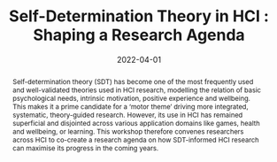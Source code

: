 ---
title: "Self-Determination Theory in HCI : Shaping a Research Agenda"
date: 2022-04-01
publishDate: 2022-04-30
authors: ["Nick Ballou", "Sebastian Deterding", "April Tyack", "Elisa Mekler", "Rafael A Calvo", "Dorian Peters", "Gabriela Villalobos Zúñiga", "Selen Türkay"]
publication_types: ["1"]
author_notes:
- "That's me!"
abstract: "Self-determination theory (SDT) has become one of the most frequently used and well-validated theories used in HCI research, modelling the relation of basic psychological needs, intrinsic motivation, positive experience and wellbeing. This makes it a prime candidate for a ‘motor theme’ driving more integrated, systematic, theory-guided research. However, its use in HCI has remained superficial and disjointed across various application domains like games, health and wellbeing, or learning. This workshop therefore convenes researchers across HCI to co-create a research agenda on how SDT-informed HCI research can maximise its progress in the coming years."
featured: false
publication: "*CHI '22*"
links:
  - icon_pack: ai
    icon: open-access
    name: Open Access
    url: 'https://eprints.whiterose.ac.uk/181799/1/SDT_Workshop_CHI_2022_.pdf'
  - icon_pack: ai
    icon: closed-access
    name: Publisher Version
    url: 'https://doi.org/10.1145/3491101.3503702'
---